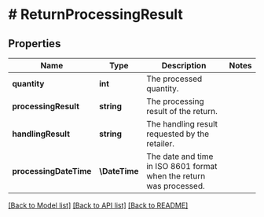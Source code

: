 # # ReturnProcessingResult

## Properties

Name | Type | Description | Notes
------------ | ------------- | ------------- | -------------
**quantity** | **int** | The processed quantity. |
**processingResult** | **string** | The processing result of the return. |
**handlingResult** | **string** | The handling result requested by the retailer. |
**processingDateTime** | **\DateTime** | The date and time in ISO 8601 format when the return was processed. |

[[Back to Model list]](../../README.md#models) [[Back to API list]](../../README.md#endpoints) [[Back to README]](../../README.md)
